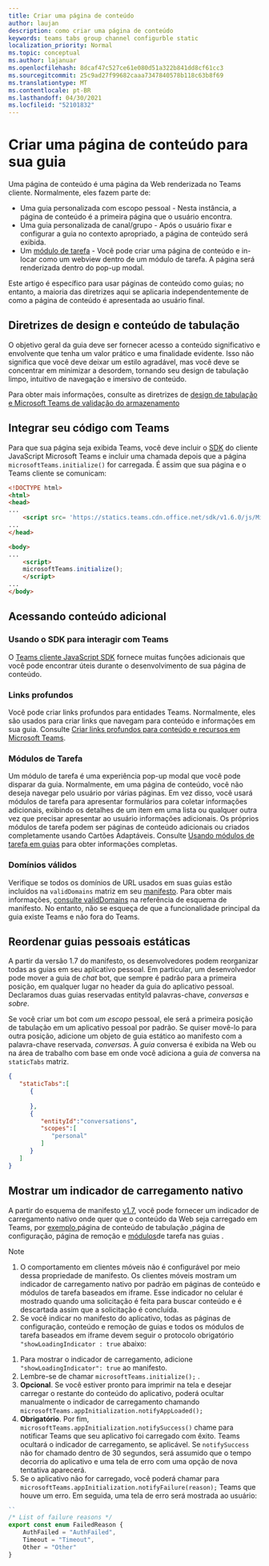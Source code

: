 ```yaml
---
title: Criar uma página de conteúdo
author: laujan
description: como criar uma página de conteúdo
keywords: teams tabs group channel configurble static
localization_priority: Normal
ms.topic: conceptual
ms.author: lajanuar
ms.openlocfilehash: 8dcaf47c527ce61e080d51a322b841dd8cf61cc3
ms.sourcegitcommit: 25c9ad27f99682caaa7347840578b118c63b8f69
ms.translationtype: MT
ms.contentlocale: pt-BR
ms.lasthandoff: 04/30/2021
ms.locfileid: "52101832"
---
```

# <a name="create-a-content-page-for-your-tab"></a>Criar uma página de conteúdo para sua guia

Uma página de conteúdo é uma página da Web renderizada no Teams cliente. Normalmente, eles fazem parte de:

* Uma guia personalizada com escopo pessoal - Nesta instância, a página de conteúdo é a primeira página que o usuário encontra.
* Uma guia personalizada de canal/grupo - Após o usuário fixar e configurar a guia no contexto apropriado, a página de conteúdo será exibida.
* Um [módulo de tarefa](~/task-modules-and-cards/what-are-task-modules.md) - Você pode criar uma página de conteúdo e in-locar como um webview dentro de um módulo de tarefa. A página será renderizada dentro do pop-up modal.

Este artigo é específico para usar páginas de conteúdo como guias; no entanto, a maioria das diretrizes aqui se aplicaria independentemente de como a página de conteúdo é apresentada ao usuário final.

## <a name="tab-content-and-design-guidelines"></a>Diretrizes de design e conteúdo de tabulação

O objetivo geral da guia deve ser fornecer acesso a conteúdo significativo e envolvente que tenha um valor prático e uma finalidade evidente. Isso não significa que você deve deixar um estilo agradável, mas você deve se concentrar em minimizar a desordem, tornando seu design de tabulação limpo, intuitivo de navegação e imersivo de conteúdo.

Para obter mais informações, consulte as diretrizes de [design de tabulação](~/tabs/design/tabs.md) [e Microsoft Teams de validação do armazenamento](~/concepts/deploy-and-publish/appsource/prepare/teams-store-validation-guidelines.md)

## <a name="integrate-your-code-with-teams"></a>Integrar seu código com Teams

Para que sua página seja exibida Teams, você deve incluir o [SDK](/javascript/api/overview/msteams-client?view=msteams-client-js-latest&preserve-view=true) do cliente JavaScript Microsoft Teams e incluir uma chamada depois que a página `microsoftTeams.initialize()` for carregada. É assim que sua página e o Teams cliente se comunicam:

```html
<!DOCTYPE html>
<html>
<head>
...
    <script src= 'https://statics.teams.cdn.office.net/sdk/v1.6.0/js/MicrosoftTeams.min.js'></script>
...
</head>

<body>
...
    <script>
    microsoftTeams.initialize();
    </script>
...
</body>
```

## <a name="accessing-additional-content"></a>Acessando conteúdo adicional

### <a name="using-the-sdk-to-interact-with-teams"></a>Usando o SDK para interagir com Teams

O [Teams cliente JavaScript SDK](~/tabs/how-to/using-teams-client-sdk.md) fornece muitas funções adicionais que você pode encontrar úteis durante o desenvolvimento de sua página de conteúdo.

### <a name="deep-links"></a>Links profundos

Você pode criar links profundos para entidades Teams. Normalmente, eles são usados para criar links que navegam para conteúdo e informações em sua guia. Consulte [Criar links profundos para conteúdo e recursos em Microsoft Teams](~/concepts/build-and-test/deep-links.md).

### <a name="task-modules"></a>Módulos de Tarefa

Um módulo de tarefa é uma experiência pop-up modal que você pode disparar da guia. Normalmente, em uma página de conteúdo, você não deseja navegar pelo usuário por várias páginas. Em vez disso, você usará módulos de tarefa para apresentar formulários para coletar informações adicionais, exibindo os detalhes de um item em uma lista ou qualquer outra vez que precisar apresentar ao usuário informações adicionais. Os próprios módulos de tarefa podem ser páginas de conteúdo adicionais ou criados completamente usando Cartões Adaptáveis. Consulte [Usando módulos de tarefa em guias](~/task-modules-and-cards/task-modules/task-modules-tabs.md) para obter informações completas.

### <a name="valid-domains"></a>Domínios válidos

Verifique se todos os domínios de URL usados em suas guias estão incluídos na `validDomains` matriz em seu [manifesto](~/concepts/build-and-test/apps-package.md). Para obter mais informações, [consulte validDomains](~/resources/schema/manifest-schema.md#validdomains) na referência de esquema de manifesto. No entanto, não se esqueça de que a funcionalidade principal da guia existe Teams e não fora do Teams.

## <a name="reorder-static-personal-tabs"></a>Reordenar guias pessoais estáticas

A partir da versão 1.7 do manifesto, os desenvolvedores podem reorganizar todas as guias em seu aplicativo pessoal. Em particular, um desenvolvedor pode mover a guia de *chat* bot, que sempre é padrão para a primeira posição, em qualquer lugar no header da guia do aplicativo pessoal. Declaramos duas guias reservadas entityId palavras-chave, *conversas* e *sobre*.

Se você criar um bot com *um escopo* pessoal, ele será a primeira posição de tabulação em um aplicativo pessoal por padrão. Se quiser movê-lo para outra posição, adicione um objeto de guia estático ao manifesto com a palavra-chave reservada, *conversas*. A *guia* conversa é exibida na Web ou na área de trabalho com base em onde você adiciona a guia *de* conversa na `staticTabs` matriz. 

```json
{
   "staticTabs":[
      {
         
      },
      {
         "entityId":"conversations",
         "scopes":[
            "personal"
         ]
      }
   ]
}
```

## <a name="show-a-native-loading-indicator"></a>Mostrar um indicador de carregamento nativo

A partir do esquema de manifesto [v1.7](../../../resources/schema/manifest-schema.md), você pode fornecer um indicador de carregamento nativo onde quer que o conteúdo da Web seja carregado em Teams, por [exemplo,](#integrate-your-code-with-teams)página de conteúdo de tabulação [,](configuration-page.md)página de configuração, [](removal-page.md) página de remoção e [módulos](../../../task-modules-and-cards/task-modules/task-modules-tabs.md)de tarefa nas guias . [](../../../resources/schema/manifest-schema.md#showloadingindicator)

> [!NOTE]
> 1. O comportamento em clientes móveis não é configurável por meio dessa propriedade de manifesto. Os clientes móveis mostram um indicador de carregamento nativo por padrão em páginas de conteúdo e módulos de tarefa baseados em iframe. Esse indicador no celular é mostrado quando uma solicitação é feita para buscar conteúdo e é descartada assim que a solicitação é concluída.
> 2. Se você indicar no manifesto do aplicativo, todas as páginas de configuração, conteúdo e remoção de guias e todos os módulos de tarefa baseados em iframe devem seguir o protocolo obrigatório  `"showLoadingIndicator : true`  abaixo:


1. Para mostrar o indicador de carregamento, adicione `"showLoadingIndicator": true` ao manifesto. 
2. Lembre-se de chamar `microsoftTeams.initialize();` .
3. **Opcional**. Se você estiver pronto para imprimir na tela e desejar carregar o restante do conteúdo do aplicativo, poderá ocultar manualmente o indicador de carregamento chamando `microsoftTeams.appInitialization.notifyAppLoaded();`
4. **Obrigatório**. Por fim, `microsoftTeams.appInitialization.notifySuccess()` chame para notificar Teams que seu aplicativo foi carregado com êxito. Teams ocultará o indicador de carregamento, se aplicável. Se  `notifySuccess`  não for chamado dentro de 30 segundos, será assumido que o tempo decorria do aplicativo e uma tela de erro com uma opção de nova tentativa aparecerá.
5. Se o aplicativo não for carregado, você poderá chamar para `microsoftTeams.appInitialization.notifyFailure(reason);` Teams que houve um erro. Em seguida, uma tela de erro será mostrada ao usuário:

```typescript
``
/* List of failure reasons */
export const enum FailedReason {
    AuthFailed = "AuthFailed",
    Timeout = "Timeout",
    Other = "Other"
}
```
>
